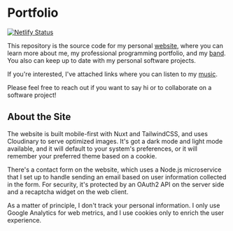 # Portfolio

[![Netlify Status](https://api.netlify.com/api/v1/badges/706f9494-d6d6-4a4e-a336-d01fdcf8e2b4/deploy-status)](https://app.netlify.com/sites/tylerearls/deploys)

This repository is the source code for my personal [website](https://www.tylerearls.com), where you can learn more about me, my professional programming portfolio, and my [band](https://www.cuckooandthebirds.com). You also can keep up to date with my personal software projects.

If you're interested, I've attached links where you can listen to my [music](https://cuckooandthebirds.bandcamp.com).

Please feel free to reach out if you want to say hi or to collaborate on a software project!

## About the Site

The website is built mobile-first with Nuxt and TailwindCSS, and uses Cloudinary to serve optimized images. It's got a dark mode and light mode available, and it will default to your system's preferences, or it will remember your preferred theme based on a cookie.

There's a contact form on the website, which uses a Node.js microservice that I set up to handle sending an email based on user information collected in the form. For security, it's protected by an OAuth2 API on the server side and a recaptcha widget on the web client. 

As a matter of principle, I don't track your personal information. I only use Google Analytics for web metrics, and I use cookies only to enrich the user experience.